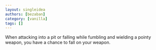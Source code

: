 ```yaml
---
layout: singleidea
authors: [bezaban]
category: [vanilla]
tags: []
---
```

When attacking into a pit or falling while fumbling and wielding a pointy weapon, you have a chance to fall on your weapon.

